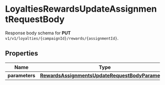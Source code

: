 

# LoyaltiesRewardsUpdateAssignmentRequestBody

Response body schema for **PUT** `v1/v1/loyalties/{campaignId}/rewards/{assignmentId}`.

## Properties

| Name | Type | Description |
|------------ | ------------- | ------------- |
|**parameters** | [**RewardsAssignmentsUpdateRequestBodyParameters**](RewardsAssignmentsUpdateRequestBodyParameters.md) |  |



